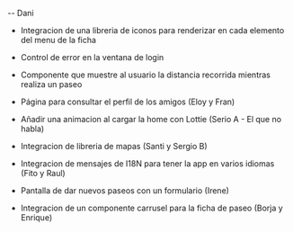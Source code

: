 

-- Dani
- Integracion de una libreria de iconos para renderizar en cada elemento del menu de la ficha

- Control de error en la ventana de login

- Componente que muestre al usuario la distancia recorrida mientras realiza un paseo



- Página para consultar el perfil de los amigos (Eloy y Fran)

- Añadir una animacion al cargar la home con Lottie (Serio A - El que no habla)

- Integracion de libreria de mapas (Santi y Sergio B)

- Integracion de mensajes de I18N para tener la app en varios idiomas (Fito y Raul)

- Pantalla de dar nuevos paseos con un formulario (Irene)

- Integracion de un componente carrusel para la ficha de paseo (Borja y Enrique)


